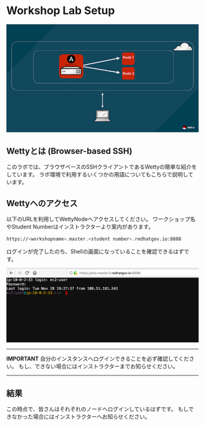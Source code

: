 # Workshop Lab Setup

![Tower](tower.002.png)

## Wettyとは (Browser-based SSH)

このラボでは、ブラウザベースのSSHクライアントであるWettyの簡単な紹介をしています。
ラボ環境で利用するいくつかの用語についてもこちらで説明しています。


## Wettyへのアクセス

以下のURLを利用してWettyNodeへアクセスしてください。
ワークショップ名やStudent Numberはインストラクターより案内があります。

```bash
https://<workshopname>.master.<student number>.redhatgov.io:8888
```

ログインが完了したのち、Shellの画面になっていることを確認できるはずです。

![wetty](wetty.png)

---
**IMPORTANT**
自分のインスタンスへログインできることを必ず確認してください。
もし、できない場合にはインストラクターまでお知らせください。

---

## 結果

この時点で、皆さんはそれぞれのノードへログインしているはずです。
もしできなかった場合にはインストラクターへお知らせください。
